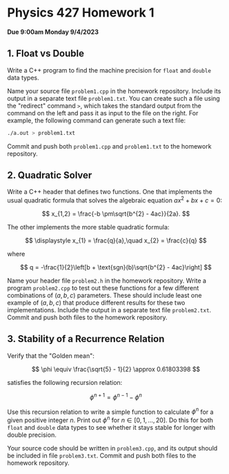# Physics 427 Homework 1

__Due 9:00am Monday 9/4/2023__

## 1. Float vs Double

Write a C++ program to find the machine precision for `float` and
`double` data types.

Name your source file `problem1.cpp` in the homework repository. Include its
output in a separate text file `problem1.txt`. You can create such a file using the "redirect" command `>`, which takes the standard output from the command on the left and pass it as input to the file on the right. For example, the following command can generate such a text file:

``` sh
./a.out > problem1.txt
```

Commit and push both `problem1.cpp` and `problem1.txt` to the homework repository.

## 2. Quadratic Solver

Write a C++ header that defines two functions. One that implements the usual quadratic formula that solves the algebraic equation $ax^{2} + bx + c = 0$:

$$
    x_{1,2} = \frac{-b \pm\sqrt{b^{2} - 4ac}}{2a}.
$$

The other implements the more stable quadratic formula:

$$
    \displaystyle x_{1} = \frac{q}{a},\quad x_{2} = \frac{c}{q}
$$

where

$$
    q = -\frac{1}{2}\left[b + \text{sgn}(b)\sqrt{b^{2} - 4ac}\right]
$$

Name your header file `problem2.h` in the homework repository. Write a program `problem2.cpp` to test out these functions for a few different combinations of $(a, b, c)$ parameters. These should include least one example of $(a, b, c)$ that produce different results for these two implementations. Include the output in a separate text file `problem2.txt`. Commit and push both files to the homework repository.

## 3. Stability of a Recurrence Relation

Verify that the "Golden mean":

$$
    \phi \equiv \frac{\sqrt{5} - 1}{2} \approx 0.61803398
$$

satisfies the following recursion relation:

$$
    \phi^{n+1} = \phi^{n-1} - \phi^{n}
$$

Use this recursion relation to write a simple function to calculate $\phi^{n}$
for a given positive integer $n$. Print out $\phi^{n}$ for $n\in
[0,1,\dots,20]$. Do this for both `float` and `double` data types to see whether
it stays stable for longer with double precision.

Your source code should be written in `problem3.cpp`, and its output should be included in file `problem3.txt`. Commit and push both files to the homework repository.
